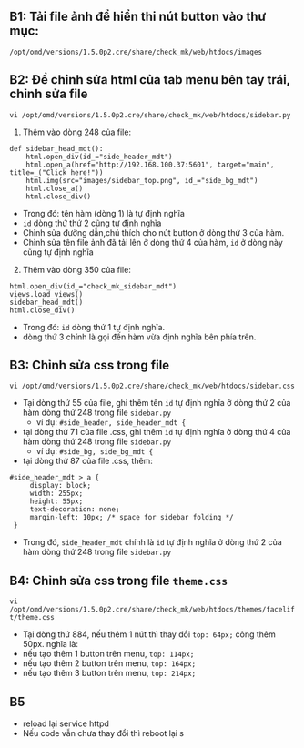 ## B1: Tải file ảnh để hiển thi nút button vào thư mục:
`/opt/omd/versions/1.5.0p2.cre/share/check_mk/web/htdocs/images`
## B2: Để chỉnh sửa html của tab menu bên tay trái, chỉnh sửa file
`vi /opt/omd/versions/1.5.0p2.cre/share/check_mk/web/htdocs/sidebar.py`
1. Thêm vào dòng 248 của file:
```
def sidebar_head_mdt():
    html.open_div(id_="side_header_mdt")
    html.open_a(href="http://192.168.100.37:5601", target="main", title=_("Click here!"))
    html.img(src="images/sidebar_top.png", id_="side_bg_mdt")
    html.close_a()
    html.close_div()
```

  - Trong đó: tên hàm (dòng 1) là tự định nghĩa
  - `id` dòng thứ thứ 2 cũng tự định nghĩa 
  - Chỉnh sửa đường dẫn,chú thích cho nút button ở dòng thứ 3 của hàm.
  - Chỉnh sửa tên file ảnh đã tải lên ở dòng thứ 4 của hàm, `id` ở dòng này cũng tự định nghĩa
2. Thêm vào dòng 350 của file:
```
html.open_div(id_="check_mk_sidebar_mdt")
views.load_views()
sidebar_head_mdt()
html.close_div()
```
- Trong đó: `id` dòng thứ 1 tự định nghĩa.
- dòng thứ 3 chính là gọi đến hàm vừa định nghĩa bên phía trên.
## B3: Chỉnh sửa css trong file
 `vi /opt/omd/versions/1.5.0p2.cre/share/check_mk/web/htdocs/sidebar.css`
- Tại dòng thứ 55 của file, ghi thêm tên `id` tự định nghĩa ở dòng thứ 2 của hàm dòng thứ 248 trong file `sidebar.py`
  - ví dụ: `#side_header, side_header_mdt {`
- tại dòng thứ 71 của file .css, ghi thêm `id` tự định nghĩa ở dòng thứ 4 của hàm dòng thứ 248 trong file `sidebar.py`
  - ví dụ: `#side_bg, side_bg_mdt {`
- tại dòng thứ 87 của file .css, thêm:
```
#side_header_mdt > a {
     display: block;
     width: 255px;
     height: 55px;
     text-decoration: none;
     margin-left: 10px; /* space for sidebar folding */
 }
 ```
 - Trong đó, `side_header_mdt` chính là `id` tự định nghĩa ở dòng thứ 2 của hàm dòng thứ 248 trong file `sidebar.py`
 ## B4: Chỉnh sửa css trong file `theme.css`
 `vi /opt/omd/versions/1.5.0p2.cre/share/check_mk/web/htdocs/themes/facelift/theme.css`
 - Tại dòng thứ 884, nếu thêm 1 nút thì thay đổi `top: 64px;` công thêm 50px. nghĩa là:
  - nếu tạo thêm 1 button trên menu, `top: 114px;`
  - nếu tạo thêm 2 button trên menu, `top: 164px;`
  - nếu tạo thêm 3 button trên menu, `top: 214px;`
## B5
- reload lại service httpd
- Nếu code vẫn chưa thay đổi thì reboot lại s
